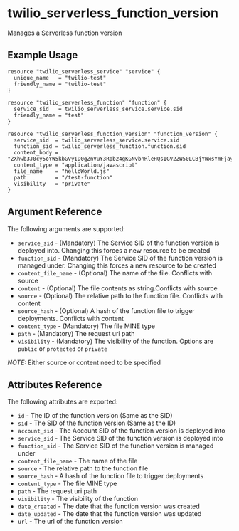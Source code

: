 # twilio_serverless_function_version

Manages a Serverless function version

## Example Usage

```hcl
resource "twilio_serverless_service" "service" {
  unique_name   = "twilio-test"
  friendly_name = "twilio-test"
}

resource "twilio_serverless_function" "function" {
  service_sid   = twilio_serverless_service.service.sid
  friendly_name = "test"
}

resource "twilio_serverless_function_version" "function_version" {
  service_sid  = twilio_serverless_service.service.sid
  function_sid = twilio_serverless_function.function.sid
  content_body = "ZXhwb3J0cy5oYW5kbGVyID0gZnVuY3Rpb24gKGNvbnRleHQsIGV2ZW50LCBjYWxsYmFjaykgewogIGNhbGxiYWNrKG51bGwsICJIZWxsbyBXb3JsZCIpOwp9Owo="
  content_type = "application/javascript"
  file_name    = "helloWorld.js"
  path         = "/test-function"
  visibility   = "private"
}
```

## Argument Reference

The following arguments are supported:

- `service_sid` - (Mandatory) The Service SID of the function version is deployed into. Changing this forces a new resource to be created
- `function_sid` - (Mandatory) The Service SID of the function version is managed under. Changing this forces a new resource to be created
- `content_file_name` - (Optional) The name of the file. Conflicts with source
- `content` - (Optional) The file contents as string.Conflicts with source
- `source` - (Optional) The relative path to the function file. Conflicts with content
- `source_hash` - (Optional) A hash of the function file to trigger deployments. Conflicts with content
- `content_type` - (Mandatory) The file MINE type
- `path` - (Mandatory) The request uri path
- `visibility` - (Mandatory) The visibility of the function. Options are `public` or `protected` or `private`

*NOTE:* Either source or content need to be specified

## Attributes Reference

The following attributes are exported:

- `id` - The ID of the function version (Same as the SID)
- `sid` - The SID of the function version (Same as the ID)
- `account_sid` - The Account SID of the function version is deployed into
- `service_sid` - The Service SID of the function version is deployed into
- `function_sid` - The Service SID of the function version is managed under
- `content_file_name` - The name of the file
- `source` - The relative path to the function file
- `source_hash` - A hash of the function file to trigger deployments
- `content_type` - The file MINE type
- `path` - The request uri path
- `visibility` - The visibility of the function
- `date_created` - The date that the function version was created
- `date_updated` - The date that the function version was updated
- `url` - The url of the function version
